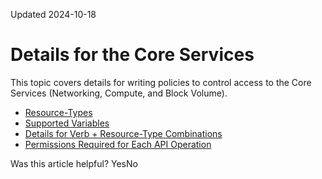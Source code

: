 Updated 2024-10-18
# Details for the Core Services
This topic covers details for writing policies to control access to the Core Services (Networking, Compute, and Block Volume).
  * [Resource-Types](https://docs.oracle.com/en-us/iaas/Content/Identity/policyreference/corepolicyreference_topic-ResourceTypes.htm#resource-types "Core services resource types")
  * [Supported Variables](https://docs.oracle.com/en-us/iaas/Content/Identity/policyreference/corepolicyreference_topic-Supported_Variables.htm#variables "Core services supported variables.")
  * [Details for Verb + Resource-Type Combinations](https://docs.oracle.com/en-us/iaas/Content/Identity/policyreference/corepolicyreference_topic-Details_for_Verb__ResourceType_Combinations.htm#Core "Core services details for verb and resource type combinations.")
  * [Permissions Required for Each API Operation](https://docs.oracle.com/en-us/iaas/Content/Identity/policyreference/corepolicyreference_topic-Permissions_Required_for_Each_API_Operation.htm#Permissi "Core services permissions required for API operations.")


Was this article helpful?
YesNo

